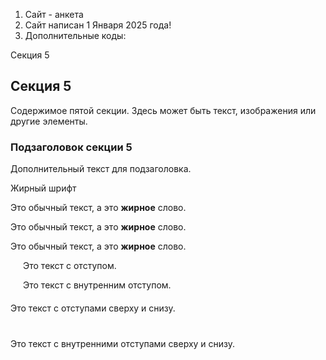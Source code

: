 1. Сайт - анкета
2. Сайт написан 1 Января 2025 года!
3. Дополнительные коды:
   
Секция 5
<section id="section5">
        <h2>Секция 5</h2>
        <p>Содержимое пятой секции. Здесь может быть текст, изображения или другие элементы.</p>
        <h3>Подзаголовок секции 5</h3>
        <p>Дополнительный текст для подзаголовка.</p>
</section>

Жирный шрифт
<p>Это обычный текст, а это <strong>жирное</strong> слово.</p>
<p>Это обычный текст, а это <b>жирное</b> слово.</p>
<p>Это обычный текст, а это <span style="font-weight: bold;">жирное</span> слово.</p>
<p style="margin-left: 20px;">Это текст с отступом.</p>
<p style="padding-left: 20px;">Это текст с внутренним отступом.</p>
<p style="margin-top: 20px; margin-bottom: 20px;">Это текст с отступами сверху и снизу.</p>
<p style="padding-top: 20px; padding-bottom: 20px;">Это текст с внутренними отступами сверху и снизу.</p>
